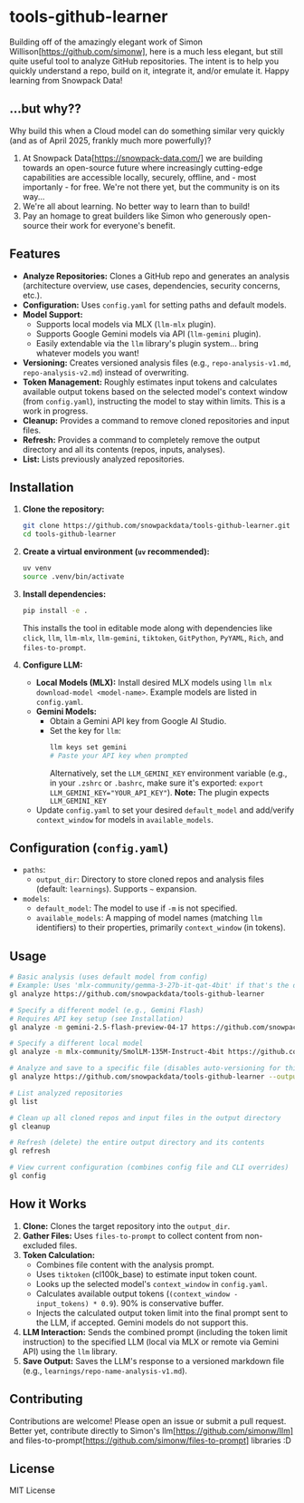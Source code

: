 # tools-github-learner

Building off of the amazingly elegant work of Simon Willison[https://github.com/simonw], here is a much less elegant, but still quite useful tool to analyze GitHub repositories. The intent is to help you quickly understand a repo, build on it, integrate it, and/or emulate it.
Happy learning from Snowpack Data!

## ...but why??
Why build this when a Cloud model can do something similar very quickly (and as of April 2025, frankly much more powerfully)?
1. At Snowpack Data[https://snowpack-data.com/] we are building towards an open-source future where increasingly cutting-edge capabilities are accessible locally, securely, offline, and - most importanly - for free. We're not there yet, but the community is on its way...
2. We're all about learning. No better way to learn than to build!
3. Pay an homage to great builders like Simon who generously open-source their work for everyone's benefit.

## Features

*   **Analyze Repositories:** Clones a GitHub repo and generates an analysis (architecture overview, use cases, dependencies, security concerns, etc.).
*   **Configuration:** Uses `config.yaml` for setting paths and default models.
*   **Model Support:** 
    *   Supports local models via MLX (`llm-mlx` plugin).
    *   Supports Google Gemini models via API (`llm-gemini` plugin).
    *   Easily extendable via the `llm` library's plugin system... bring whatever models you want!
*   **Versioning:** Creates versioned analysis files (e.g., `repo-analysis-v1.md`, `repo-analysis-v2.md`) instead of overwriting.
*   **Token Management:** Roughly estimates input tokens and calculates available output tokens based on the selected model's context window (from `config.yaml`), instructing the model to stay within limits. This is a work in progress.
*   **Cleanup:** Provides a command to remove cloned repositories and input files.
*   **Refresh:** Provides a command to completely remove the output directory and all its contents (repos, inputs, analyses).
*   **List:** Lists previously analyzed repositories.

## Installation

1.  **Clone the repository:**
    ```bash
    git clone https://github.com/snowpackdata/tools-github-learner.git
    cd tools-github-learner
    ```

2.  **Create a virtual environment (`uv` recommended):**
    ```bash
    uv venv
    source .venv/bin/activate
    ```

3.  **Install dependencies:**
    ```bash
    pip install -e .
    ```
    This installs the tool in editable mode along with dependencies like `click`, `llm`, `llm-mlx`, `llm-gemini`, `tiktoken`, `GitPython`, `PyYAML`, `Rich`, and `files-to-prompt`.

4.  **Configure LLM:**
    *   **Local Models (MLX):** Install desired MLX models using `llm mlx download-model <model-name>`. Example models are listed in `config.yaml`.
    *   **Gemini Models:** 
        *   Obtain a Gemini API key from Google AI Studio.
        *   Set the key for `llm`: 
            ```bash
            llm keys set gemini
            # Paste your API key when prompted
            ```
            Alternatively, set the `LLM_GEMINI_KEY` environment variable (e.g., in your `.zshrc` or `.bashrc`, make sure it's exported: `export LLM_GEMINI_KEY="YOUR_API_KEY"`). **Note:** The plugin expects `LLM_GEMINI_KEY`
    *   Update `config.yaml` to set your desired `default_model` and add/verify `context_window` for models in `available_models`.

## Configuration (`config.yaml`)

*   `paths`: 
    *   `output_dir`: Directory to store cloned repos and analysis files (default: `learnings`). Supports `~` expansion.
*   `models`:
    *   `default_model`: The model to use if `-m` is not specified.
    *   `available_models`: A mapping of model names (matching `llm` identifiers) to their properties, primarily `context_window` (in tokens).

## Usage

```bash
# Basic analysis (uses default model from config)
# Example: Uses 'mlx-community/gemma-3-27b-it-qat-4bit' if that's the default
gl analyze https://github.com/snowpackdata/tools-github-learner

# Specify a different model (e.g., Gemini Flash)
# Requires API key setup (see Installation)
gl analyze -m gemini-2.5-flash-preview-04-17 https://github.com/snowpackdata/tools-github-learner

# Specify a different local model
gl analyze -m mlx-community/SmolLM-135M-Instruct-4bit https://github.com/snowpackdata/tools-github-learner

# Analyze and save to a specific file (disables auto-versioning for this run)
gl analyze https://github.com/snowpackdata/tools-github-learner --output-file my-custom-analysis.md

# List analyzed repositories
gl list

# Clean up all cloned repos and input files in the output directory
gl cleanup

# Refresh (delete) the entire output directory and its contents
gl refresh

# View current configuration (combines config file and CLI overrides)
gl config
```

## How it Works

1.  **Clone:** Clones the target repository into the `output_dir`.
2.  **Gather Files:** Uses `files-to-prompt` to collect content from non-excluded files.
3.  **Token Calculation:** 
    *   Combines file content with the analysis prompt.
    *   Uses `tiktoken` (cl100k_base) to estimate input token count.
    *   Looks up the selected model's `context_window` in `config.yaml`.
    *   Calculates available output tokens (`(context_window - input_tokens) * 0.9`). 90% is conservative buffer.
    *   Injects the calculated output token limit into the final prompt sent to the LLM, if accepted. Gemini models do not support this.
4.  **LLM Interaction:** Sends the combined prompt (including the token limit instruction) to the specified LLM (local via MLX or remote via Gemini API) using the `llm` library.
5.  **Save Output:** Saves the LLM's response to a versioned markdown file (e.g., `learnings/repo-name-analysis-v1.md`).

## Contributing

Contributions are welcome! Please open an issue or submit a pull request.
Better yet, contribute directly to Simon's llm[https://github.com/simonw/llm] and files-to-prompt[https://github.com/simonw/files-to-prompt] libraries :D

## License

MIT License